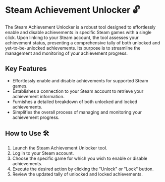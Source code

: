 # Steam Achievement Unlocker :unlock:

The Steam Achievement Unlocker is a robust tool designed to effortlessly enable and disable achievements in specific Steam games with a single click. Upon linking to your Steam account, the tool assesses your achievement status, presenting a comprehensive tally of both unlocked and yet-to-be-unlocked achievements. Its purpose is to streamline the management and monitoring of your achievement progress.

## Key Features

- Effortlessly enable and disable achievements for supported Steam games.
- Establishes a connection to your Steam account to retrieve your achievement information.
- Furnishes a detailed breakdown of both unlocked and locked achievements.
- Simplifies the overall process of managing and monitoring your achievement progress.

## How to Use :hammer_and_wrench:

1. Launch the Steam Achievement Unlocker tool.
2. Log in to your Steam account.
3. Choose the specific game for which you wish to enable or disable achievements.
4. Execute the desired action by clicking the "Unlock" or "Lock" button.
5. Review the updated tally of unlocked and locked achievements.
